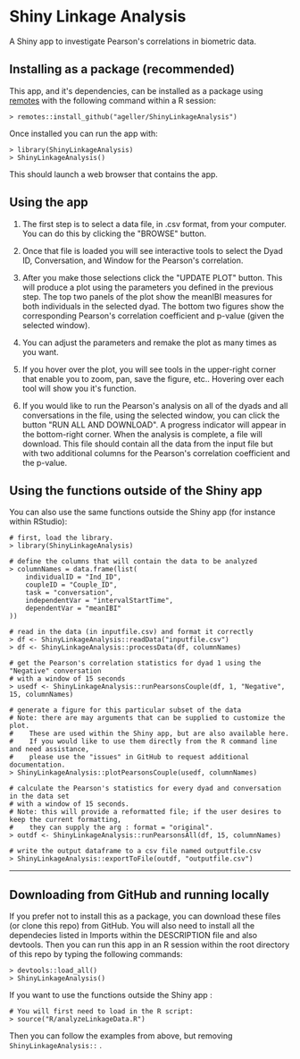 # Shiny Linkage Analysis

A Shiny app to investigate Pearson's correlations in biometric data.

## Installing as a package (recommended)
This app, and it's dependencies, can be installed as a package using [remotes](https://github.com/r-lib/remotes) with the following command within a R session:
```
> remotes::install_github("ageller/ShinyLinkageAnalysis")
```

Once installed you can run the app with:
```
> library(ShinyLinkageAnalysis)
> ShinyLinkageAnalysis()
```

This should launch a web browser that contains the app.  

## Using the app

1. The first step is to select a data file, in .csv format, from your computer.  You can do this by clicking the "BROWSE" button.

2. Once that file is loaded you will see interactive tools to select the Dyad ID, Conversation, and Window for the Pearson's correlation.  

3. After you make those selections click the "UPDATE PLOT" button.  This will produce a plot using the parameters you defined in the previous step.  The top two panels of the plot show the meanIBI measures for both individuals in the selected dyad.  The bottom two figures show the corresponding Pearson's correlation coefficient and p-value (given the selected window).

4. You can adjust the parameters and remake the plot as many times as you want.

5. If you hover over the plot, you will see tools in the upper-right corner that enable you to zoom, pan, save the figure, etc..  Hovering over each tool will show you it's function.

6. If you would like to run the Pearson's analysis on all of the dyads and all conversations in the file, using the selected window, you can click the button "RUN ALL AND DOWNLOAD".  A progress indicator will appear in the bottom-right corner.  When the analysis is complete, a file will download.  This file should contain all the data from the input file but with two additional columns for the Pearson's correlation coefficient and the p-value. 

## Using the functions outside of the Shiny app

You can also use the same functions outside the Shiny app (for instance within RStudio):

```
# first, load the library.
> library(ShinyLinkageAnalysis)
```

```
# define the columns that will contain the data to be analyzed
> columnNames = data.frame(list(
	individualID = "Ind_ID", 
	coupleID = "Couple_ID",
	task = "conversation", 
	independentVar = "intervalStartTime", 
	dependentVar = "meanIBI"
))
```

```
# read in the data (in inputfile.csv) and format it correctly
> df <- ShinyLinkageAnalysis::readData("inputfile.csv") 
> df <- ShinyLinkageAnalysis::processData(df, columnNames)
```

```
# get the Pearson's correlation statistics for dyad 1 using the "Negative" conversation 
# with a window of 15 seconds
> usedf <- ShinyLinkageAnalysis::runPearsonsCouple(df, 1, "Negative", 15, columnNames) 
```

```
# generate a figure for this particular subset of the data 
# Note: there are may arguments that can be supplied to customize the plot.  
#    These are used within the Shiny app, but are also available here.  
#    If you would like to use them directly from the R command line and need assistance, 
#    please use the "issues" in GitHub to request additional documentation. 
> ShinyLinkageAnalysis::plotPearsonsCouple(usedf, columnNames) 
```

```
# calculate the Pearson's statistics for every dyad and conversation in the data set 
# with a window of 15 seconds.
# Note: this will provide a reformatted file; if the user desires to keep the current formatting, 
#    they can supply the arg : format = "original".
> outdf <- ShinyLinkageAnalysis::runPearsonsAll(df, 15, columnNames)
```

```
# write the output dataframe to a csv file named outputfile.csv
> ShinyLinkageAnalysis::exportToFile(outdf, "outputfile.csv") 
```

---

## Downloading from GitHub and running locally

If you prefer not to install this as a package, you can download these files (or clone this repo) from GitHub.  You will also need to install all the dependecies listed in Imports within the DESCRIPTION file and also devtools.  Then you can run this app in an R session within the root directory of this repo by typing the following commands:

```
> devtools::load_all()
> ShinyLinkageAnalysis()
```

If you want to use the functions outside the Shiny app :

```
# You will first need to load in the R script:
> source("R/analyzeLinkageData.R")
```

Then you can follow the examples from above, but removing `ShinyLinkageAnalysis::` .